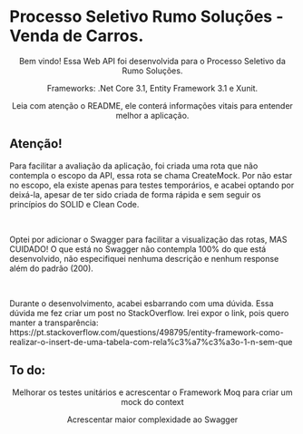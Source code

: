# Processo Seletivo Rumo Soluções - Venda de Carros.

<p align="center">Bem vindo! Essa Web API foi desenvolvida para o Processo Seletivo da Rumo Soluções. </p>
<p align="center">Frameworks: .Net Core 3.1, Entity Framework 3.1 e Xunit.</p>
<p align="center">Leia com atenção o README, ele conterá informações vitais para entender melhor a aplicação. </p>



## Atenção!
<p>Para facilitar a avaliação da aplicação, foi criada uma rota que não contempla o escopo da API, essa rota se chama CreateMock. Por não estar no escopo, ela existe apenas para testes temporários, e acabei optando por deixá-la, apesar de ter sido criada de forma rápida e sem seguir os princípios do SOLID e Clean Code. </p> <br>
<p>Optei por adicionar o Swagger para facilitar a visualização das rotas, MAS CUIDADO! O que está no Swagger não contempla 100% do que está desenvolvido, não especifiquei nenhuma descrição e nenhum response além do padrão (200).</p> <br>
<p>Durante o desenvolvimento, acabei esbarrando com uma dúvida. Essa dúvida me fez criar um post no StackOverflow. Irei expor o link, pois quero manter a transparência: https://pt.stackoverflow.com/questions/498795/entity-framework-como-realizar-o-insert-de-uma-tabela-com-rela%c3%a7%c3%a3o-1-n-sem-que</p>



## To do:
<p align="center">Melhorar os testes unitários e acrescentar o Framework Moq para criar um mock do context</p>
<p align="center">Acrescentar maior complexidade ao Swagger</p>

